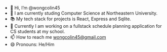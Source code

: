 - 👋 Hi, I’m @wongcolin45
- 🏫 I am currently studing Computer Science at Northeastern University.
- 📚 My tech stack for projects is React, Express and Sqlite.
- 📅 Currently I am working on a fullstack schedule planning application for CS students at my school.
- 📫 How to reach me wongcolin45@gmail.com
- 😄 Pronouns: He/Him
